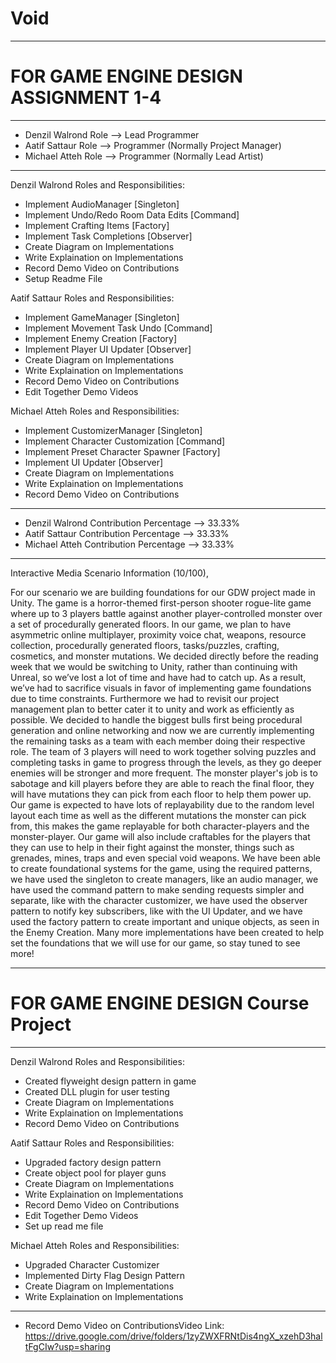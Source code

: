 # Void
------------------------------------------------------------------------------
# FOR GAME ENGINE DESIGN ASSIGNMENT 1-4
------------------------------------------------------------------------------
+ Denzil Walrond Role     -->     Lead Programmer
+ Aatif Sattaur Role      -->     Programmer (Normally Project Manager)
+ Michael Atteh Role      -->     Programmer (Normally Lead Artist)
------------------------------------------------------------------------------
Denzil Walrond Roles and Responsibilities:
+ Implement AudioManager                  [Singleton]
+ Implement Undo/Redo Room Data Edits     [Command]
+ Implement Crafting Items                [Factory]
+ Implement Task Completions              [Observer]
+ Create Diagram on Implementations
+ Write Explaination on Implementations
+ Record Demo Video on Contributions
+ Setup Readme File

Aatif Sattaur Roles and Responsibilities:
+ Implement GameManager                   [Singleton]
+ Implement Movement Task Undo            [Command]
+ Implement Enemy Creation                [Factory]
+ Implement Player UI Updater             [Observer]
+ Create Diagram on Implementations
+ Write Explaination on Implementations
+ Record Demo Video on Contributions
+ Edit Together Demo Videos

Michael Atteh Roles and Responsibilities:
+ Implement CustomizerManager             [Singleton]
+ Implement Character Customization       [Command]
+ Implement Preset Character Spawner      [Factory]
+ Implement UI Updater                    [Observer]
+ Create Diagram on Implementations
+ Write Explaination on Implementations
+ Record Demo Video on Contributions
------------------------------------------------------------------------------
+ Denzil Walrond Contribution Percentage   -->    33.33%
+ Aatif Sattaur Contribution Percentage    -->    33.33%
+ Michael Atteh Contribution Percentage    -->    33.33%
------------------------------------------------------------------------------
Interactive Media Scenario Information (10/100),

For our scenario we are building foundations for our GDW project made 
in Unity. The game is a horror-themed first-person shooter rogue-lite 
game where up to 3 players battle against another player-controlled 
monster over a set of procedurally generated floors. In our game, we 
plan to have asymmetric online multiplayer, proximity voice chat, 
weapons, resource collection, procedurally generated floors, 
tasks/puzzles, crafting, cosmetics, and monster mutations. We decided 
directly before the reading week that we would be switching to Unity, 
rather than continuing with Unreal, so we’ve lost a lot of time and 
have had to catch up. As a result, we’ve had to sacrifice visuals in 
favor of implementing game foundations due to time constraints. 
Furthermore we had to revisit our project management plan to better 
cater it to unity and work as efficiently as possible. We decided to 
handle the biggest bulls first being procedural generation and online
networking and now we are currently implementing the remaining tasks as
a team with each member doing their respective role. The team of 3 players
will need to work together solving puzzles and completing tasks in game to
progress through the levels, as they go deeper enemies will be stronger and 
more frequent. The monster player's job is to sabotage and kill players 
before they are able to reach the final floor, they will have mutations 
they can pick from each floor to help them power up. Our game is expected to 
have lots of replayability due to the random level layout each time as well 
as the different mutations the monster can pick from, this makes the game 
replayable for both character-players and the monster-player. Our game will 
also include craftables for the players that they can use to help in their 
fight against the monster, things such as grenades, mines, traps and even 
special void weapons. We have been able to create foundational systems for 
the game, using the required patterns, we have used the singleton to create 
managers, like an audio manager, we have used the command pattern to make sending 
requests simpler and separate, like with the character customizer, we 
have used the observer pattern to notify key subscribers, like with the 
UI Updater, and we have used the factory pattern to create important and 
unique objects, as seen in the Enemy Creation. Many more implementations 
have been created to help set the foundations that we will use for
our game, so stay tuned to see more!

------------------------------------------------------------------------------
# FOR GAME ENGINE DESIGN Course Project
------------------------------------------------------------------------------
Denzil Walrond Roles and Responsibilities:
+ Created flyweight design pattern in game
+ Created DLL plugin for user testing             
+ Create Diagram on Implementations
+ Write Explaination on Implementations
+ Record Demo Video on Contributions


Aatif Sattaur Roles and Responsibilities:
+ Upgraded factory design pattern
+ Create object pool for player guns     
+ Create Diagram on Implementations
+ Write Explaination on Implementations
+ Record Demo Video on Contributions
+ Edit Together Demo Videos
+ Set up read me file

Michael Atteh Roles and Responsibilities:
+ Upgraded Character Customizer
+ Implemented Dirty Flag Design Pattern
+ Create Diagram on Implementations
+ Write Explaination on Implementations

------------------------------------------------------------------------------
+ Record Demo Video on ContributionsVideo Link: https://drive.google.com/drive/folders/1zyZWXFRNtDis4ngX_xzehD3haltFgCIw?usp=sharing
  
